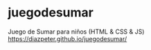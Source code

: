 # juegodesumar
Juego de Sumar para niños (HTML &amp; CSS &amp; JS)
https://diazpeter.github.io/juegodesumar/
